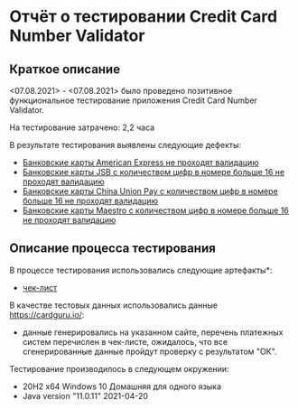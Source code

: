 # Отчёт о тестировании Credit Card Number Validator

## Краткое описание

<07.08.2021> - <07.08.2021> было проведено позитивное функциональное тестирование 
приложения Credit Card Number Validator.

На тестирование затрачено: 2,2 часа

В результате тестирования выявлены следующие дефекты:
* [Банковские карты American Express не проходят валидацию](https://github.com/Chernasov/JavaQAHomework-1.1.-1/issues/1#issue-963212547)
* [Банковские карты JSB с количеством цифр в номере больше 16 не проходят валидацию](https://github.com/Chernasov/JavaQAHomework-1.1.-1/issues/2#issue-963213660)
* [Банковские карты China Union Pay с количеством цифр в номере больше 16 не проходят валидацию](https://github.com/Chernasov/JavaQAHomework-1.1.-1/issues/3#issue-963214230)
* [Банковские карты Maestro с количеством цифр в номере больше 16 не проходят валидацию](https://github.com/Chernasov/JavaQAHomework-1.1.-1/issues/4#issue-963214508)

## Описание процесса тестирования

В процессе тестирования использовались следующие артефакты*:
* [чек-лист](https://github.com/Chernasov/JavaQAHomework-1.1.-1/blob/6ed962682d1c61cae31d86a592391fba89e834ec/src/test/Chek-list.md)

В качестве тестовых данных использовались данные <https://cardguru.io/>:
* данные генерировались на указанном сайте, перечень платежных систем перечислен в чек-листе, ожидалось, что все сгенерированные данные пройдут проверку с результатом "ОК".

Тестирование производилось в следующем окружении:
* 20H2 x64 Windows 10 Домашняя для одного языка
* Java version "11.0.11" 2021-04-20
